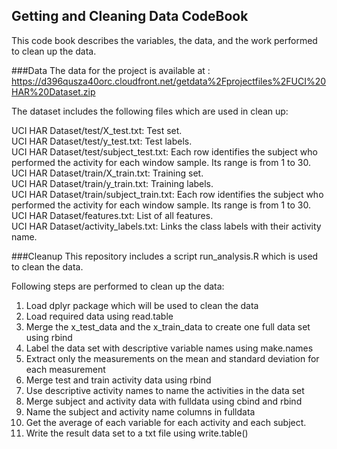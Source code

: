 ## Getting and Cleaning Data CodeBook

This code book describes the variables, the data, and the work performed to clean up the data.

###Data
The data for the project is available at : https://d396qusza40orc.cloudfront.net/getdata%2Fprojectfiles%2FUCI%20HAR%20Dataset.zip  

The dataset includes the following files which are used in clean up:  

UCI HAR Dataset/test/X_test.txt: Test set.  
UCI HAR Dataset/test/y_test.txt: Test labels.  
UCI HAR Dataset/test/subject_test.txt: Each row identifies the subject who performed the activity for each window sample. Its range is from 1 to 30.  
UCI HAR Dataset/train/X_train.txt: Training set.  
UCI HAR Dataset/train/y_train.txt: Training labels.  
UCI HAR Dataset/train/subject_train.txt: Each row identifies the subject who performed the activity for each window sample. Its range is from 1 to 30.  
UCI HAR Dataset/features.txt: List of all features.  
UCI HAR Dataset/activity_labels.txt: Links the class labels with their activity name.  

###Cleanup
This repository includes a script run_analysis.R which is used to clean the data.

Following steps are performed to clean up the data:  

1. Load dplyr package which will be used to clean the data
2. Load required data using read.table
3. Merge the x_test_data and the x_train_data to create one full data set using rbind
4. Label the data set with descriptive variable names using make.names
5. Extract only the measurements on the mean and standard deviation for each measurement
6. Merge test and train activity data using rbind
7. Use descriptive activity names to name the activities in the data set
8. Merge subject and activity data with fulldata using cbind and rbind
9. Name the subject and activity name columns in fulldata
10. Get the average of each variable for each activity and each subject.
11. Write the result data set to a txt file using write.table()


